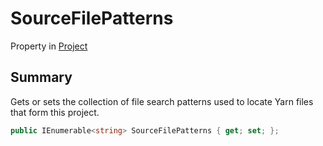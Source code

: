 # SourceFilePatterns

Property in [Project](./)

## Summary

Gets or sets the collection of file search patterns used to locate Yarn files that form this project.

```csharp
public IEnumerable<string> SourceFilePatterns { get; set; };
```
